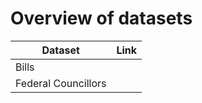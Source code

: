 # Overview of datasets


|Dataset |Link|
|------------|-----------------------|
|Bills        |                       |
| Federal Councillors |                |

